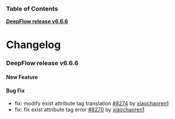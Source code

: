 ### Table of Contents

**[DeepFlow release v6.6.6](#v6.6.6)**<br/>

# Changelog

### <a id="v6.6.6"></a>DeepFlow release v6.6.6

#### New Feature

#### Bug Fix
* fix: modify exist attribute tag translation [#8274](https://github.com/deepflowio/deepflow/pull/8274) by [xiaochaoren1](https://github.com/xiaochaoren1)
* fix: fix exist attribute tag error [#8270](https://github.com/deepflowio/deepflow/pull/8270) by [xiaochaoren1](https://github.com/xiaochaoren1)
